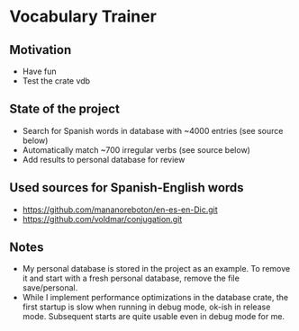 Vocabulary Trainer
==================

Motivation
----------
*   Have fun
*   Test the crate vdb

State of the project
--------------------
*   Search for Spanish words in database with ~4000 entries (see source below)
*   Automatically match ~700 irregular verbs (see source below)
*   Add results to personal database for review

Used sources for Spanish-English words
--------------------------------------
*   https://github.com/mananoreboton/en-es-en-Dic.git
*   https://github.com/voldmar/conjugation.git

Notes
-----
* My personal database is stored in the project as an example. To remove it and
  start with a fresh personal database, remove the file save/personal.
* While I implement performance optimizations in the database crate, the first
  startup is slow when running in debug mode, ok-ish in release mode.
  Subsequent starts are quite usable even in debug mode for me.
